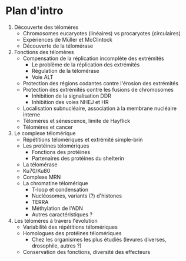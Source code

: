 ﻿# Plan d'intro

1. Découverte des télomères
	- Chromosomes eucaryotes (linéaires) vs procaryotes (circulaires)
	- Expériences de Müller et McClintock
	- Découverte de la télomérase
2. Fonctions des télomères
	- Compensation de la réplication incomplète des extrémités
		* Le problème de la réplication des extrémités
		* Régulation de la télomérase
		* Voie ALT
	- Protection des régions codantes contre l'érosion des extrémités
	- Protection des extrémités contre les fusions de chromosomes
		* Inhibition de la signalisation DDR
		* Inhibition des voies NHEJ et HR
	- Localisation subnucléaire, association à la membrane nucléaire interne
	- Télomères et sénescence, limite de Hayflick
	- Télomères et cancer
3. Le complexe télomérique
	- Répétitions télomériques et extrémité simple-brin
	- Les protéines télomériques
		* Fonctions des protéines
		* Partenaires des protéines du shelterin
	- La télomérase
	- Ku70/Ku80
	- Complexe MRN
	- La chromatine télomérique
		* T-loop et condensation
		* Nucléosomes, variants (?) d'histones
		* TERRA
		* Méthylation de l'ADN
		* Autres caractéristiques ?
4. Les télomères à travers l'évolution
	- Variabilité des répétitions télomériques
	- Homologues des protéines télomériques
		* Chez les organismes les plus étudiés (levures diverses, drosophile, autres ?)
	- Conservation des fonctions, diversité des effecteurs

